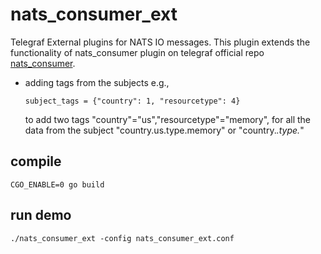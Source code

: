 # nats_consumer_ext

Telegraf External plugins for NATS IO messages. This plugin extends the
functionality of nats_consumer plugin on telegraf official repo
[nats_consumer](https://github.com/influxdata/telegraf/tree/002bc9d4866d9b4806feabe7f734ba2ec3c8876f/plugins/inputs/nats_consumer).

- adding tags from the subjects
  e.g.,

  ```
  subject_tags = {"country": 1, "resourcetype": 4}
  ```
  to add two tags "country"="us","resourcetype"="memory",
  for all the data from the subject "country.us.type.memory" or "country.*.type.*"


## compile
```
CGO_ENABLE=0 go build
```

## run demo
```
./nats_consumer_ext -config nats_consumer_ext.conf
```

